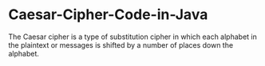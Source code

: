 # Caesar-Cipher-Code-in-Java
The Caesar cipher is a type of substitution cipher in which each alphabet in the plaintext or messages is shifted by a number of places down the alphabet.
